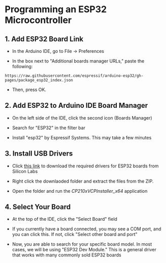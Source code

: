 # Programming an ESP32 Microcontroller

## 1. Add ESP32 Board Link

* In the Arduino IDE, go to File -> Preferences

* In the box next to "Additional boards manager URLs," paste the following:

`https://raw.githubusercontent.com/espressif/arduino-esp32/gh-pages/package_esp32_index.json`

* Then, press OK.

## 2. Add ESP32 to Arduino IDE Board Manager

* On the left side of the IDE, click the second icon (Boards Manager)

* Search for "ESP32" in the filter bar

* Install "esp32" by Espressif Systems. This may take a few minutes

## 3. Install USB Drivers

* Click [this link](https://www.silabs.com/documents/public/software/CP210x_VCP_Windows.zip) to download the required drivers for ESP32 boards from Silicon Labs

* Right click the downlaoded folder and extract the files from the ZIP.

* Open the folder and run the *CP210xVCPInstaller_x64* application

## 4. Select Your Board

* At the top of the IDE, click the "Select Board" field

* If you currently have a board connected, you may see a COM port, and you can click this. If not, click "Select other board and port"

* Now, you are able to search for your specific board model. In most cases, we will be using "ESP32 Dev Module." This is a general driver that works with many commonly sold ESP32 boards

